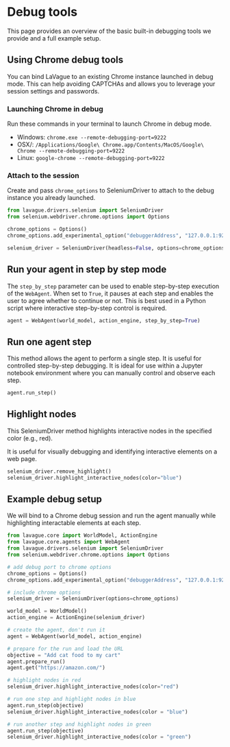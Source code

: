 # Debug tools

This page provides an overview of the basic built-in debugging tools we provide and a full example setup. 


## Using Chrome debug tools

You can bind LaVague to an existing Chrome instance launched in debug mode. This can help avoiding CAPTCHAs and allows you to leverage your session settings and passwords. 

### Launching Chrome in debug

Run these commands in your terminal to launch Chrome in debug mode. 

- Windows: `chrome.exe --remote-debugging-port=9222`
- OSX/: `/Applications/Google\ Chrome.app/Contents/MacOS/Google\ Chrome --remote-debugging-port=9222`
- Linux: `google-chrome --remote-debugging-port=9222`

### Attach to the session

Create and pass `chrome_options` to SeleniumDriver to attach to the debug instance you already launched. 

```py
from lavague.drivers.selenium import SeleniumDriver
from selenium.webdriver.chrome.options import Options

chrome_options = Options()
chrome_options.add_experimental_option("debuggerAddress", "127.0.0.1:9222")

selenium_driver = SeleniumDriver(headless=False, options=chrome_options)
```

## Run your agent in step by step mode

The `step_by_step` parameter can be used to enable step-by-step execution of the `WebAgent`. When set to `True`, it pauses at each step and enables the user to agree whether to continue or not. This is best used in a Python script where interactive step-by-step control is required.

```py
agent = WebAgent(world_model, action_engine, step_by_step=True)
```

## Run one agent step

This method allows the agent to perform a single step. It is useful for controlled step-by-step debugging. It is ideal for use within a Jupyter notebook environment where you can manually control and observe each step.

```py
agent.run_step()
```

## Highlight nodes 

This SeleniumDriver method highlights interactive nodes in the specified color (e.g., red). 

It is useful for visually debugging and identifying interactive elements on a web page.

```py
selenium_driver.remove_highlight()
selenium_driver.highlight_interactive_nodes(color="blue")
```

## Example debug setup

We will bind to a Chrome debug session and run the agent manually while highlighting interactable elements at each step. 

```python
from lavague.core import WorldModel, ActionEngine
from lavague.core.agents import WebAgent
from lavague.drivers.selenium import SeleniumDriver
from selenium.webdriver.chrome.options import Options

# add debug port to chrome options
chrome_options = Options()
chrome_options.add_experimental_option("debuggerAddress", "127.0.0.1:9222")

# include chrome options 
selenium_driver = SeleniumDriver(options=chrome_options)

world_model = WorldModel()
action_engine = ActionEngine(selenium_driver)

# create the agent, don't run it
agent = WebAgent(world_model, action_engine)

# prepare for the run and load the URL
objective = "Add cat food to my cart"
agent.prepare_run()
agent.get("https://amazon.com/")

# highlight nodes in red
selenium_driver.highlight_interactive_nodes(color="red")

# run one step and highlight nodes in blue
agent.run_step(objective)
selenium_driver.highlight_interactive_nodes(color = "blue")

# run another step and highlight nodes in green
agent.run_step(objective)
selenium_driver.highlight_interactive_nodes(color = "green")
```
